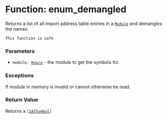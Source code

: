 # Function: enum_demangled

Returns a list of all import address table entries in a [`Module`](../modules/objects-module.md) and demangles the names.

```admonish success title=""
This function is safe
```

### Parameters
- <code>module: [`Module`](../modules/objects-module.md)</code> - the module to get the symbols for.

### Exceptions
If module in memory is invalid or cannot otherwise be read.

### Return Value
Returns a <code>[[IATSymbol](./objects-iatsymbol.md)]</code>
